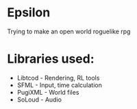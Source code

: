 # Epsilon
Trying to make an open world roguelike rpg

# Libraries used:
- Libtcod - Rendering, RL tools
- SFML - Input, time calculation
- PugiXML - World files
- SoLoud - Audio
